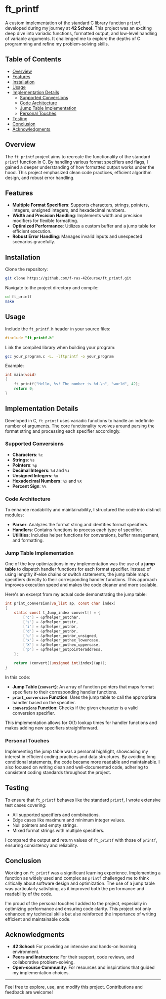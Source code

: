 # ft_printf

A custom implementation of the standard C library function `printf`, developed during my journey at **42 School**. This project was an exciting deep dive into variadic functions, formatted output, and low-level handling of variable arguments. It challenged me to explore the depths of C programming and refine my problem-solving skills.

## Table of Contents

- [Overview](#overview)
- [Features](#features)
- [Installation](#installation)
- [Usage](#usage)
- [Implementation Details](#implementation-details)
  - [Supported Conversions](#supported-conversions)
  - [Code Architecture](#code-architecture)
  - [Jump Table Implementation](#jump-table-implementation)
  - [Personal Touches](#personal-touches)
- [Testing](#testing)
- [Conclusion](#conclusion)
- [Acknowledgments](#acknowledgments)

## Overview

The `ft_printf` project aims to recreate the functionality of the standard `printf` function in C. By handling various format specifiers and flags, I gained a deeper understanding of how formatted output works under the hood. This project emphasized clean code practices, efficient algorithm design, and robust error handling.

## Features

- **Multiple Format Specifiers**: Supports characters, strings, pointers, integers, unsigned integers, and hexadecimal numbers.
- **Width and Precision Handling**: Implements width and precision modifiers for flexible formatting.
- **Optimized Performance**: Utilizes a custom buffer and a jump table for efficient execution.
- **Robust Error Handling**: Manages invalid inputs and unexpected scenarios gracefully.

## Installation

Clone the repository:

```bash
git clone https://github.com/f-ras-42Course/ft_printf.git
```

Navigate to the project directory and compile:

```bash
cd ft_printf
make
```

## Usage

Include the `ft_printf.h` header in your source files:

```c
#include "ft_printf.h"
```

Link the compiled library when building your program:

```bash
gcc your_program.c -L. -lftprintf -o your_program
```

Example:

```c
int main(void)
{
    ft_printf("Hello, %s! The number is %d.\n", "world", 42);
    return 0;
}
```

## Implementation Details

Developed in C, `ft_printf` uses variadic functions to handle an indefinite number of arguments. The core functionality revolves around parsing the format string and processing each specifier accordingly.

### Supported Conversions

- **Characters**: `%c`
- **Strings**: `%s`
- **Pointers**: `%p`
- **Decimal Integers**: `%d` and `%i`
- **Unsigned Integers**: `%u`
- **Hexadecimal Numbers**: `%x` and `%X`
- **Percent Sign**: `%%`

### Code Architecture

To enhance readability and maintainability, I structured the code into distinct modules:

- **Parser**: Analyzes the format string and identifies format specifiers.
- **Handlers**: Contains functions to process each type of specifier.
- **Utilities**: Includes helper functions for conversions, buffer management, and formatting.

### Jump Table Implementation

One of the key optimizations in my implementation was the use of a **jump table** to dispatch handler functions for each format specifier. Instead of using lengthy if-else chains or switch statements, the jump table maps specifiers directly to their corresponding handler functions. This approach improves execution speed and makes the code cleaner and more scalable.

Here's an excerpt from my actual code demonstrating the jump table:

```c
int print_conversion(va_list ap, const char index)
{
    static const t_Jump_index convert[] = {
        ['c'] = &pfhelper_putchar,
        ['s'] = &pfhelper_putstr,
        ['i'] = &pfhelper_putnbr,
        ['d'] = &pfhelper_putnbr,
        ['u'] = &pfhelper_putnbr_unsigned,
        ['x'] = &pfhelper_puthex_lowercase,
        ['X'] = &pfhelper_puthex_uppercase,
        ['p'] = &pfhelper_putpointeraddress,
    };

    return (convert[(unsigned int)index](ap));
}
```

In this code:

- **Jump Table (`convert`)**: An array of function pointers that maps format specifiers to their corresponding handler functions.
- **`print_conversion` Function**: Uses the jump table to call the appropriate handler based on the specifier.
- **`conversions` Function**: Checks if the given character is a valid conversion specifier.

This implementation allows for O(1) lookup times for handler functions and makes adding new specifiers straightforward.

### Personal Touches

Implementing the jump table was a personal highlight, showcasing my interest in efficient coding practices and data structures. By avoiding long conditional statements, the code became more readable and maintainable. I also focused on writing clean and well-documented code, adhering to consistent coding standards throughout the project.

## Testing

To ensure that `ft_printf` behaves like the standard `printf`, I wrote extensive test cases covering:

- All supported specifiers and combinations.
- Edge cases like maximum and minimum integer values.
- Null pointers and empty strings.
- Mixed format strings with multiple specifiers.

I compared the output and return values of `ft_printf` with those of `printf`, ensuring consistency and reliability.

## Conclusion

Working on `ft_printf` was a significant learning experience. Implementing a function as widely used and complex as `printf` challenged me to think critically about software design and optimization. The use of a jump table was particularly satisfying, as it improved both the performance and readability of the code.

I'm proud of the personal touches I added to the project, especially in optimizing performance and ensuring code clarity. This project not only enhanced my technical skills but also reinforced the importance of writing efficient and maintainable code.

## Acknowledgments

- **42 School**: For providing an intensive and hands-on learning environment.
- **Peers and Instructors**: For their support, code reviews, and collaborative problem-solving.
- **Open-source Community**: For resources and inspirations that guided my implementation choices.

---

Feel free to explore, use, and modify this project. Contributions and feedback are welcome!

